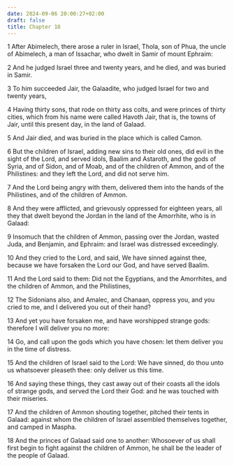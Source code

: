 ```yaml
---
date: 2024-09-06 20:00:27+02:00
draft: false
title: Chapter 10
---
```




1 After Abimelech, there arose a ruler in Israel, Thola, son of Phua, the uncle of Abimelech, a man of Issachar, who dwelt in Samir of mount Ephraim:

2 And he judged Israel three and twenty years, and he died, and was buried in Samir.

3 To him succeeded Jair, the Galaadite, who judged Israel for two and twenty years,

4 Having thirty sons, that rode on thirty ass colts, and were princes of thirty cities, which from his name were called Havoth Jair, that is, the towns of Jair, until this present day, in the land of Galaad.

5 And Jair died, and was buried in the place which is called Camon.

6 But the children of Israel, adding new sins to their old ones, did evil in the sight of the Lord, and served idols, Baalim and Astaroth, and the gods of Syria, and of Sidon, and of Moab, and of the children of Ammon, and of the Philistines: and they left the Lord, and did not serve him.

7 And the Lord being angry with them, delivered them into the hands of the Philistines, and of the children of Ammon.

8 And they were afflicted, and grievously oppressed for eighteen years, all they that dwelt beyond the Jordan in the land of the Amorrhite, who is in Galaad:

9 Insomuch that the children of Ammon, passing over the Jordan, wasted Juda, and Benjamin, and Ephraim: and Israel was distressed exceedingly.

10 And they cried to the Lord, and said, We have sinned against thee, because we have forsaken the Lord our God, and have served Baalim.

11 And the Lord said to them: Did not the Egyptians, and the Amorrhites, and the children of Ammon, and the Philistines,

12 The Sidonians also, and Amalec, and Chanaan, oppress you, and you cried to me, and I delivered you out of their hand?

13 And yet you have forsaken me, and have worshipped strange gods: therefore I will deliver you no more:

14 Go, and call upon the gods which you have chosen: let them deliver you in the time of distress.

15 And the children of Israel said to the Lord: We have sinned, do thou unto us whatsoever pleaseth thee: only deliver us this time.

16 And saying these things, they cast away out of their coasts all the idols of strange gods, and served the Lord their God: and he was touched with their miseries.

17 And the children of Ammon shouting together, pitched their tents in Galaad: against whom the children of Israel assembled themselves together, and camped in Maspha.

18 And the princes of Galaad said one to another: Whosoever of us shall first begin to fight against the children of Ammon, he shall be the leader of the people of Galaad.

